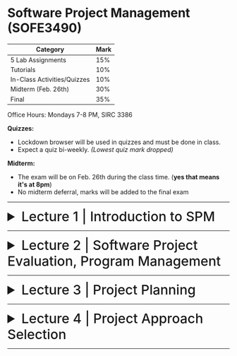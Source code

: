 # Software Project Management (SOFE3490)

| Category                     | Mark   |
|------------------------------|--------|
| 5 Lab Assignments            | 15%    |
| Tutorials                    | 10%    |
| In-Class Activities/Quizzes  | 10%    |
| Midterm (Feb. 26th)          | 30%    |
| Final                        | 35%    |

Office Hours: Mondays 7-8 PM, SIRC 3386


**Quizzes:**
- Lockdown browser will be used in quizzes and must be done in class. 
- Expect a quiz bi-weekly. *(Lowest quiz mark dropped)*

**Midterm:**
- The exam will be on Feb. 26th during the class time. (**yes that means it's at 8pm**)
- No midterm deferral, marks will be added to the final exam

---

<details>
  <summary style="font-size: 30px; font-weight: 500; cursor: pointer;">Lecture 1 | Introduction to SPM</summary>
  
    
  # Outline:
  *What is software project management?* Is it really different from *ordinary* project management?

  *How do you know when a project has been successful?* E.g., do the expectations of the customer/client match those of the developers?

  # Why is project management important?

  Large amounts of money are spent on Info & Comms. Technology (ICT).

  - Projects often fail; Standish Group claim only a third of ICT projects are successful. 82% were late and 43% exceeded their budget.
  - Poor project management is a major factor in these failures.

  # What is a project?

  The definition can vary, but its most important aspects are its *planning* and *size*.

  To compare:

  Jobs – repetition of very well-defined and well understood tasks with very little uncertainty
  Exploration – e.g. finding a cure for cancer: the outcome is very uncertain

  Projects lie in the middle between a job and exploration.

  A task is more 'project-like' if it is:
  - Non-routine
  - Planned
  - Aiming at a specific target
  - Carried out for a customer
  - Carried out by a temporary work group
  - Involving several specialisms
  - Made up of several different phases
  - Constrained by time and resources
  - Large and/or complex

  ## Exercise 1.1
  Which of the following is a project, a routine, or an exploration:
  <details>
    <summary>Producing an edition of a newspaper</summary>
  routine
  </details>

  <details>
    <summary>Building the channel tunnel.</summary>
  project
  </details>

  <details>
    <summary>Getting Married</summary>
  project</details>

  <details>
    <summary>A research project into what makes a good human-computer interface.</summary>
  exploration
  </details>

  <details>
    <summary>An investigation into the reason why a user has a problem with a computer system.</summary>
  project
  </details>

  <details>
    <summary>A programming assignment for a second year computing student.</summary>
  project
  </details>

  <details>
    <summary>Writing an operating system for a new computer</summary>
  exploration
  </details>

  <details>
    <summary>Installing a new version of a word processing application in an organization</summary>
  routine
  </details>

  Invisibility, Complexity, Conformity (compliance w/ standards, rules, or laws), and Flexibility make software more problematic to build than other engineered artefacts.

  Projects can be

  - **In-house:** clients & employers are employed by same organization
  - **Out-sourced:** clients & employers are employed by different organizations

  "Project manager" could be:
  - a ‘contract manager’ in the client organization
  - a technical project manager in the supplier/services organization

  ### Activities covered by project management
  Feasibility study
  - Is project technically feasible and worthwhile from a business point of view?

  Planning
  - Only done if project is feasible

  Execution
  - Implement plan, but plan may be changed as we go along

  ## The software development life-cycle
  ![spm1](../static/SPM_1.png)

  # Plans, methods & methodologies
  ![spm2](../static/SPM_2.png)

  ### Some ways of categorizing projects
  Distinguishing different types of project is important, as different types of task need different project approaches e.g.

  - **Voluntary** systems (such as computer games) versus **compulsory** systems e.g. the order processing system in an organization
  - **Information** systems versus **embedded** systems
  - **Objective-based** versus **product-based**


  ## Objective vs. Product-Driven

  Consider the following scenarios:
  - Is implementing a new pay-roll system an objective or product-driven project?
  - Implementing a new iPhone app?
  - Switching a database from DB2 to Oracle?


  ## Embedded Systems

  It includes:
  - ATM software
  - Car climate control
  - Car airbag, ABS, and cruise control systems


  # Stakeholders

  The people who have a stake or interest in the project, and can include _clients_ or _developers._ These include:

  - Internal project members
  - Organization members unrelated to project
  - Outside of organization

  Different stakeholders may have different objectives; must define common project objectives.

  ![spm3](../static/SPM_3.png)

  ![spm4](../static/SPM_4.png)

  # Setting Objectives

  Answering the question: "What do we have to do to have a success?"
  - Need for a **project authority**
    - Sets the project scope
    - Allocates/approves costs
  - Could be one person - _**or**_ a group
    - Project Board
    - Project Management Board
    - Steering committee
  
  ## Objectives

  Informally, the objective of a project can be defined by completing the following statement:

  _"The project will be regarded as a success if..."_

  Rather like _post-conditions_ for the project

  Focus on **what** will be put in place, **rather than how** activities will be carried out

  ### S.M.A.R.T.

  S – Specific: project is concrete and well-defined

  M – Measurable: satisfaction of the objective can be objectively judged

  A – Achievable: it is within the power of the individual or group concerned to meet the target

  R – Relevant: the objective must be relevant to the true purpose of the project

  T – Time-constrained: there is a defined point in time by which the objective should be achieved

  ![spm5](../static/SPM_5.png)

  ### Goals/Sub-objectives

  Steps along the way to reach an objective. Informally, the following statement can be used to define a goal:

  "To reach objective X, the following must be in place:

  Goal A,

  Goal B,

  Goal C, etc..."

  A goal is often attributed to an individual, who may have the power to complete the goal, but not the objective itself necessarily. For example:

  - _Overall objective_ – user satisfaction with software product
  - _Analyst goal_ – accurate requirements
  - _Developer goal_ – reliable software

  # Measures of effectiveness

  **How do we know that the goal or objective has been achieved?**

  By a practical test, that can be objectively assessed.
  e.g. for user satisfaction with software product:
  - Repeat business – they buy further products from us
  - Number of complaints – if low, etc.

  ![spm6](../static/SPM_6.png)

  ![spm7](../static/SPM_7.png)

  ## Other success criteria

  These can relate to longer term, less directly tangible assets
  - Improved skill and knowledge
  - Creation of assets that can be used on future projects e.g. software libraries
  - Improved customer relationships that lead to repeat business

  # What is management?

  This involves the following activities:
  - **Planning** – deciding what is to be done
  - **Organizing** – making arrangements
  - **Staffing** – selecting the right people for the job
  - **Directing** – giving instructions
  - **Monitoring** – checking on progress
  - **Controlling** – taking action to remedy hold-ups
  - **Innovating** – coming up with solutions when problems emerge
  - **Representing** – liaising with clients, users,developers and other stakeholders

  ## Management Control
  ![spm8](../static/SPM_8.png)

  **Data** – the raw details
    - _e.g. "6,000 documents processed at location X"_

  **Information** – the data is processed to produce something that is meaningful and useful
    - _e.g. "productivity is 100 documents a day"_
      
  **Comparison** with objectives/goals
    - _e.g. we will not meet target of processing all documents by 31st March_

  **Modelling** – working out the probable outcomes of various decisions
    - _e.g. if we employ two more staff at location X how quickly can we get the documents processed?_
    
  **Implementation** – carrying out the remedial actions that have been decided upon

  # Post-lecture Key Points

  Projects - Non-routine, uncertain in nature

  Projects have particular problems - e.g., lack of visibility

  Clear objectives which can be objectively assessed is essential.

  Projects are prone to external forces outside of human control; usually impossible to plan for.

  **_Communication is key._**
  
</details>

---

<details>
  <summary style="font-size: 30px; font-weight: 500; cursor: pointer;">Lecture 2 | Software Project Evaluation, Program Management</summary>

  # Outline:
  - The business case for a project
  - Project portfolios
  - Project evaluation
    - cost-benefit analysis
    - cash flow increasing
  - Programme management
  - Benefits management

</details>

---

<details>
  <summary style="font-size: 30px; font-weight: 500; cursor: pointer;">Lecture 3 | Project Planning</summary>

</details>

---

<details>
  <summary style="font-size: 30px; font-weight: 500; cursor: pointer;">Lecture 4 | Project Approach Selection</summary>

</details>

---
